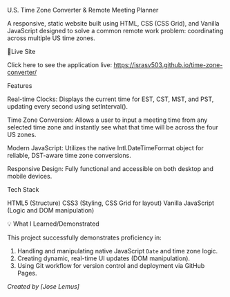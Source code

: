 U.S. Time Zone Converter & Remote Meeting Planner

A responsive, static website built using HTML, CSS (CSS Grid), and Vanilla JavaScript designed to solve a common remote work problem: coordinating across multiple US time zones.

 🔗Live Site

Click here to see the application live: https://israsv503.github.io/time-zone-converter/

Features

Real-time Clocks: Displays the current time for EST, CST, MST, and PST, updating every second using setInterval().

Time Zone Conversion: Allows a user to input a meeting time from any selected time zone and instantly see what that time will be across the four US zones.

Modern JavaScript: Utilizes the native Intl.DateTimeFormat object for reliable, DST-aware time zone conversions.

Responsive Design: Fully functional and accessible on both desktop and mobile devices.

Tech Stack

HTML5 (Structure)
CSS3 (Styling, CSS Grid for layout)
Vanilla JavaScript (Logic and DOM manipulation)

💡 What I Learned/Demonstrated

This project successfully demonstrates proficiency in:

1. Handling and manipulating native JavaScript `Date` and time zone logic.
2. Creating dynamic, real-time UI updates (DOM manipulation).
3. Using Git workflow for version control and deployment via GitHub Pages.


*Created by [Jose Lemus]*
